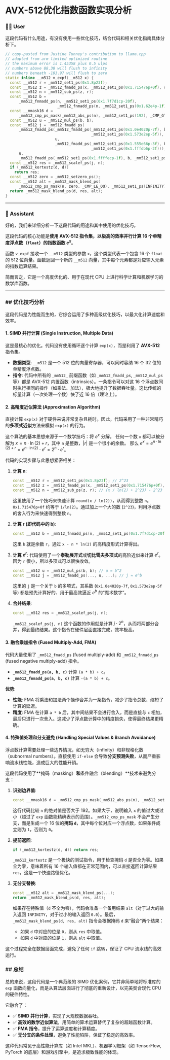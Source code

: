 # AVX-512优化指数函数实现分析

### 🧑‍💻 User

这段代码有什么用途，有没有使用一些优化技巧，结合代码和相关优化指南具体分析下。

```cpp
// copy-pasted from Justine Tunney's contribution to llama.cpp
// adapted from arm limited optimized routine
// the maximum error is 1.45358 plus 0.5 ulps
// numbers above 88.38 will flush to infinity
// numbers beneath -103.97 will flush to zero
static inline __m512 v_expf(__m512 x) {
  const __m512 r = _mm512_set1_ps(0x1.8p23f);
  const __m512 z = _mm512_fmadd_ps(x, _mm512_set1_ps(0x1.715476p+0f), r);
  const __m512 n = _mm512_sub_ps(z, r);
  const __m512 b =
      _mm512_fnmadd_ps(n, _mm512_set1_ps(0x1.7f7d1cp-20f),
                       _mm512_fnmadd_ps(n, _mm512_set1_ps(0x1.62e4p-1f), x));
  const __mmask16 d =
      _mm512_cmp_ps_mask(_mm512_abs_ps(n), _mm512_set1_ps(192), _CMP_GT_OQ);
  const __m512 u = _mm512_mul_ps(b, b);
  const __m512 j = _mm512_fmadd_ps(
      _mm512_fmadd_ps(_mm512_fmadd_ps(_mm512_set1_ps(0x1.0e4020p-7f), b,
                                      _mm512_set1_ps(0x1.573e2ep-5f)),
                      u,
                      _mm512_fmadd_ps(_mm512_set1_ps(0x1.555e66p-3f), b,
                                      _mm512_set1_ps(0x1.fffdb6p-2f))),
      u,
      _mm512_fmadd_ps(_mm512_set1_ps(0x1.ffffecp-1f), b, _mm512_set1_ps(1.0F)));
  const __m512 res = _mm512_scalef_ps(j, n);
  if (_mm512_kortestz(d, d))
    return res;
  const __m512 zero = _mm512_setzero_ps();
  const __m512 alt = _mm512_mask_blend_ps(
      _mm512_cmp_ps_mask(n, zero, _CMP_LE_OQ), _mm512_set1_ps(INFINITY), zero);
  return _mm512_mask_blend_ps(d, res, alt);
}
```

---

### 🤖 Assistant

好的，我们来详细分析一下这段代码的用途和其中使用的优化技巧。

这段代码的核心功能是**使用 AVX-512 指令集，以极高的效率并行计算 16 个单精度浮点数（`float`）的指数函数 $e^x$**。

函数 `v_expf` 接收一个 `__m512` 类型的参数 `x`，这个类型代表一个包含 16 个 `float` 的 512 位向量。函数返回一个新的 `__m512` 向量，其中每个元素都是对应输入元素的指数运算结果。

简而言之，它是一个高度优化的、用于在现代 CPU 上进行科学计算和机器学习的数学库函数。

---

### ## 优化技巧分析

这段代码是为性能而生的，它综合运用了多种高级优化技巧，以最大化计算速度和效率。

#### **1. SIMD 并行计算 (Single Instruction, Multiple Data)**

这是最核心的优化。代码没有使用循环逐个计算 `exp(x)`，而是利用了 **AVX-512** 指令集。

* **数据类型**: `__m512` 是一个 512 位的向量寄存器，可以同时容纳 16 个 32 位的单精度浮点数。
* **指令**: 代码中所有的 `_mm512_` 前缀函数（如 `_mm512_fmadd_ps`, `_mm512_mul_ps` 等）都是 AVX-512 内置函数（intrinsics）。一条指令可以对这 16 个浮点数同时执行相同的操作（如乘法、加法），极大地提升了数据吞吐量。这比传统的标量计算（一次处理一个数）快了近 16 倍（理论上）。

#### **2. 高精度近似算法 (Approximation Algorithm)**

直接计算 `exp(x)` 对于硬件来说非常复杂且耗时。因此，代码采用了一种非常精巧的**多项式近似**方法来模拟 `exp(x)` 的行为。

这个算法的基本思想来源于一个数学技巧：将 $e^x$ 分解。
任何一个数 `x` 都可以被分解为 $x = n \cdot \ln(2) + r$，其中 `n` 是整数，$|r|$ 是一个很小的余数。
那么 $e^x = e^{n \cdot \ln(2) + r} = e^{n \cdot \ln(2)} \cdot e^r = 2^n \cdot e^r$。

代码的实现步骤与此思想紧密相关：

1.  **计算 n**:
    ```cpp
    const __m512 r = _mm512_set1_ps(0x1.8p23f); // 2^23
    const __m512 z = _mm512_fmadd_ps(x, _mm512_set1_ps(0x1.715476p+0f), r); // x / ln(2) + 2^23
    const __m512 n = _mm512_sub_ps(z, r); // (x / ln(2) + 2^23) - 2^23
    ```
    这里使用了一个技巧来快速计算 `round(x / ln(2))`，从而得到整数 `n`。`0x1.715476p+0f` 约等于 `1/ln(2)`。通过加上一个大的数 (`2^23`)，利用浮点数的舍入行为来快速得到整数 `n`。

2.  **计算 r (即代码中的 b)**:
    ```cpp
    const __m512 b = _mm512_fnmadd_ps(n, _mm512_set1_ps(0x1.7f7d1cp-20f), ...);
    ```
    这里 `b` 就是余数 `r`，通过 `x - n * ln(2)` 的高精度形式计算得出。

3.  **计算 $e^r$**:
    代码使用了一个**泰勒展开式**或**切比雪夫多项式**的高阶近似来计算 $e^r$。因为 `r` 很小，所以多项式可以很快收敛。
    ```cpp
    const __m512 u = _mm512_mul_ps(b, b); // u = b^2
    const __m512 j = _mm512_fmadd_ps(..., u, ...); // j ≈ e^b
    ```
    这里的 `j` 是一个关于 `b` 的多项式，其系数 (`0x1.0e4020p-7f`, `0x1.573e2ep-5f` 等) 都是预先计算好的、用于最高效逼近 $e^b$ 的“魔术数字”。

4.  **合并结果**:
    ```cpp
    const __m512 res = _mm512_scalef_ps(j, n);
    ```
    `_mm512_scalef_ps(j, n)` 这个函数的作用就是计算 $j \cdot 2^n$，从而将两部分合并，得到最终结果。这个指令在硬件层面直接完成，效率极高。

#### **3. 融合乘加指令 (Fused Multiply-Add, FMA)**

代码大量使用了 `_mm512_fmadd_ps` (fused multiply-add) 和 `_mm512_fnmadd_ps` (fused negative multiply-add) 指令。

* **`_mm512_fmadd_ps(a, b, c)`** 计算 `(a * b) + c`。
* **`_mm512_fnmadd_ps(a, b, c)`** 计算 `-(a * b) + c`。

**优势**:
* **性能**: FMA 将乘法和加法两个操作合并为一条指令，减少了指令总数，缩短了计算的延迟。
* **精度**: FMA 在计算 `a * b` 后，其中间结果不会进行舍入，而是直接与 `c` 相加，最后只进行一次舍入。这减少了浮点数计算中的精度损失，使得最终结果更精确。

#### **4. 特殊值处理和分支避免 (Handling Special Values & Branch Avoidance)**

浮点数计算需要处理一些边界情况，如无穷大（infinity）和非规格化数（subnormal numbers）。直接使用 `if-else` 会导致**分支预测失败**，从而严重影响流水线性能，造成巨大的性能开销。

这段代码使用了**掩码（masking）**和**条件融合（blending）**技术来避免分支：

1.  **识别边界值**:
    ```cpp
    const __mmask16 d = _mm512_cmp_ps_mask(_mm512_abs_ps(n), _mm512_set1_ps(192), _CMP_GT_OQ);
    ```
    这行代码比较 `n` 的绝对值是否大于 192。如果大于，说明输入 `x` 的值过大或过小（超过了 `exp` 函数能精确表示的范围）。`_mm512_cmp_ps_mask` 不会产生分支，而是生成一个 16 位的**掩码 `d`**，其中每个位对应一个浮点数，如果条件成立则为 `1`，否则为 `0`。

2.  **提前返回**:
    ```cpp
    if (_mm512_kortestz(d, d)) return res;
    ```
    `_mm512_kortestz` 是一个极快的测试指令，用于检查掩码 `d` 是否全为零。如果全为零，意味着所有 16 个输入值都在正常范围内，可以直接返回计算结果 `res`，这是一个快速路径优化。

3.  **无分支替换**:
    ```cpp
    const __m512 alt = _mm512_mask_blend_ps(...);
    return _mm512_mask_blend_ps(d, res, alt);
    ```
    如果存在特殊值（`d` 不全为零），代码会准备一个备用结果 `alt`（对于过大的输入返回 `INFINITY`，对于过小的输入返回 `0.0`）。最后，`_mm512_mask_blend_ps(d, res, alt)` 指令会根据掩码 `d` 来“融合”两个结果：
    * 如果 `d` 中对应的位是 `0`，则从 `res` 中取值。
    * 如果 `d` 中对应的位是 `1`，则从 `alt` 中取值。

这个过程完全在数据层面完成，避免了任何 `if` 跳转，保证了 CPU 流水线的高效运行。

### ## 总结

总的来说，这段代码是一个典范级的 SIMD 优化案例，它并非简单地将标准库的 `exp` 函数向量化，而是从算法层面进行了彻底的重新设计，以完美契合现代 CPU 的硬件特性。

它融合了：
* ✅ **SIMD 并行计算**，实现了大规模数据吞吐。
* ✅ **高效的数学近似算法**，用简单的算术运算替代了复杂的超越函数计算。
* ✅ **FMA 指令**，提升了运算速度和计算精度。
* ✅ **无分支的条件处理**，避免了性能陷阱，保证了稳定的高效率。

这种代码常见于高性能计算库（如 Intel MKL）、机器学习框架（如 TensorFlow, PyTorch 的底层）和游戏引擎中，是追求极致性能的体现。